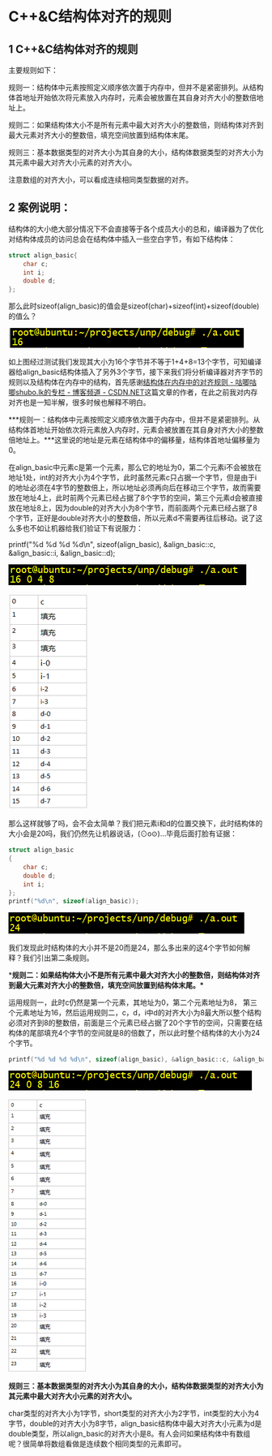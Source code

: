 # C++&C结构体对齐的规则

## 1 C++&C结构体对齐的规则

主要规则如下：

规则一：结构体中元素按照定义顺序依次置于内存中，但并不是紧密排列。从结构体首地址开始依次将元素放入内存时，元素会被放置在其自身对齐大小的整数倍地址上。

规则二：如果结构体大小不是所有元素中最大对齐大小的整数倍，则结构体对齐到最大元素对齐大小的整数倍，填充空间放置到结构体末尾。

规则三：基本数据类型的对齐大小为其自身的大小，结构体数据类型的对齐大小为其元素中最大对齐大小元素的对齐大小。

注意数组的对齐大小，可以看成连续相同类型数据的对齐。

## 2 案例说明：

结构体的大小绝大部分情况下不会直接等于各个成员大小的总和，编译器为了优化对结构体成员的访问总会在结构体中插入一些空白字节，有如下结构体：

```C++
struct align_basic{
    char c;
    int i;
    double d;
};
```

那么此时sizeof(align_basic)的值会是sizeof(char)+sizeof(int)+sizeof(double)的值么？

![img](C&C++字节对齐规则.assets/v2-dca7f4f607fdbc884079e30c10ceb7ae_b.png)

如上图经过测试我们发现其大小为16个字节并不等于1+4+8=13个字节，可知编译器给align_basic结构体插入了另外3个字节，接下来我们将分析编译器对齐字节的规则以及结构体在内存中的结构，首先感谢[结构体在内存中的对齐规则 - 咕唧咕唧shubo.lk的专栏 - 博客频道 - CSDN.NET](https://link.zhihu.com/?target=http%3A//blog.csdn.net/liukun321/article/details/6974282)这篇文章的作者，在此之前我对内存对齐也是一知半解，很多时候也解释不明白。

***规则一：结构体中元素按照定义顺序依次置于内存中，但并不是紧密排列。从结构体首地址开始依次将元素放入内存时，元素会被放置在其自身对齐大小的整数倍地址上。\***这里说的地址是元素在结构体中的偏移量，结构体首地址偏移量为0。

在align_basic中元素c是第一个元素，那么它的地址为0，第二个元素i不会被放在地址1处，int的对齐大小为4个字节，此时虽然元素c只占据一个字节，但是由于i的地址必须在4字节的整数倍上，所以地址必须再向后在移动三个字节，故而需要放在地址4上，此时前两个元素已经占据了8个字节的空间，第三个元素d会被直接放在地址8上，因为double的对齐大小为8个字节，而前面两个元素已经占据了8个字节，正好是double对齐大小的整数倍，所以元素d不需要再往后移动。说了这么多也不如让机器给我们验证下有说服力：

printf("%d %d %d %d\n", sizeof(align_basic), &align_basic::c, &align_basic::i, &align_basic::d);

![img](C&C++字节对齐规则.assets/v2-d729bea11322919cc59e03e03d3e221a_b.png)

![img](C&C++字节对齐规则.assets/v2-25407fa9c8f77c2f3d17a12546793a0d_b.png)

那么这样就够了吗，会不会太简单？我们把元素i和d的位置交换下，此时结构体的大小会是20吗，我们仍然先让机器说话，(⊙o⊙)…毕竟后面打脸有证据：

```C++
struct align_basic
{
	char c;
	double d;
	int i;
};
printf("%d\n", sizeof(align_basic));
```

![img](C&C++字节对齐规则.assets/v2-cbfea1a547f205a2d4b2306748da3953_b.png)

我们发现此时结构体的大小并不是20而是24，那么多出来的这4个字节如何解释？我们引出第二条规则。

***规则二：如果结构体大小不是所有元素中最大对齐大小的整数倍，则结构体对齐到最大元素对齐大小的整数倍，填充空间放置到结构体末尾。\***

运用规则一，此时c仍然是第一个元素，其地址为0，第二个元素地址为8， 第三个元素地址为16，然后运用规则二，c，d，i中d的对齐大小为8最大所以整个结构必须对齐到8的整数倍，前面是三个元素已经占据了20个字节的空间，只需要在结构体的尾部填充4个字节的空间就是8的倍数了，所以此时整个结构体的大小为24个字节。

```c++
printf("%d %d %d %d\n", sizeof(align_basic), &align_basic::c, &align_basic::d, &align_basic::i);
```

![img](C&C++字节对齐规则.assets/v2-c66b0aa643b60eecb9dbf06916c56482_b.png)

![img](C&C++字节对齐规则.assets/v2-0294208ed70bb94feb9868310a191eb3_b.png)

**规则三：基本数据类型的对齐大小为其自身的大小，结构体数据类型的对齐大小为其元素中最大对齐大小元素的对齐大小。**

char类型的对齐大小为1字节，short类型的对齐大小为2字节，int类型的大小为4字节，double的对齐大小为8字节，align_basic结构体中最大对齐大小元素为d是double类型，所以align_basic的对齐大小是8。有人会问如果结构体中有数组呢？很简单将数组看做是连续数个相同类型的元素即可。



